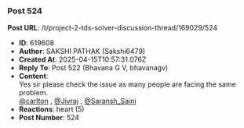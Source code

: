 ### Post 524
**Post URL**: /t/project-2-tds-solver-discussion-thread/169029/524
- **ID**: 619608
- **Author**: SAKSHI PATHAK (Sakshi6479)
- **Created At**: 2025-04-15T10:57:31.076Z
- **Reply To**: Post 522 (Bhavana G V, bhavanagv)
- **Content**:  
  Yes sir please check the issue as many people are facing the same problem.<br>
<a class="mention" href="/u/carlton">@carlton</a> , <a class="mention" href="/u/jivraj">@Jivraj</a> , <a class="mention" href="/u/saransh_saini">@Saransh_Saini</a>
- **Reactions**: heart (5)
- **Post Number**: 524

